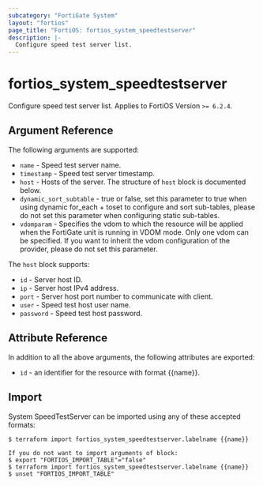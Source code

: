 ```yaml
---
subcategory: "FortiGate System"
layout: "fortios"
page_title: "FortiOS: fortios_system_speedtestserver"
description: |-
  Configure speed test server list.
---
```


# fortios_system_speedtestserver
Configure speed test server list. Applies to FortiOS Version `>= 6.2.4`.

## Argument Reference

The following arguments are supported:

* `name` - Speed test server name.
* `timestamp` - Speed test server timestamp.
* `host` - Hosts of the server. The structure of `host` block is documented below.
* `dynamic_sort_subtable` - true or false, set this parameter to true when using dynamic for_each + toset to configure and sort sub-tables, please do not set this parameter when configuring static sub-tables.
* `vdomparam` - Specifies the vdom to which the resource will be applied when the FortiGate unit is running in VDOM mode. Only one vdom can be specified. If you want to inherit the vdom configuration of the provider, please do not set this parameter.

The `host` block supports:

* `id` - Server host ID.
* `ip` - Server host IPv4 address.
* `port` - Server host port number to communicate with client.
* `user` - Speed test host user name.
* `password` - Speed test host password.


## Attribute Reference

In addition to all the above arguments, the following attributes are exported:
* `id` - an identifier for the resource with format {{name}}.

## Import

System SpeedTestServer can be imported using any of these accepted formats:
```
$ terraform import fortios_system_speedtestserver.labelname {{name}}

If you do not want to import arguments of block:
$ export "FORTIOS_IMPORT_TABLE"="false"
$ terraform import fortios_system_speedtestserver.labelname {{name}}
$ unset "FORTIOS_IMPORT_TABLE"
```
